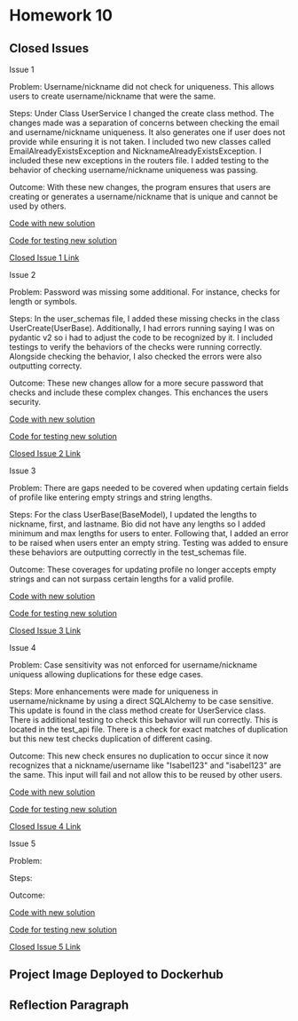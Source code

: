# Homework 10

## Closed Issues

Issue 1  

Problem: Username/nickname did not check for uniqueness. This allows users to create username/nickname that were the same.  

Steps: Under Class UserService I changed the create class method. The changes made was a separation of concerns between checking the email and username/nickname uniqueness. It also generates one if user does not provide while ensuring it is not taken. I included two new classes called EmailAlreadyExistsException and NicknameAlreadyExistsException. I included these new exceptions in the routers file. I added testing to the behavior of checking username/nickname uniqueness was passing.  

Outcome: With these new changes, the program ensures that users are creating or generates a username/nickname that is unique and cannot be used by others.

[Code with new solution](https://github.com/ipl2/event_manager_hw10/blob/main/app/services/user_service.py#L60-95)  

[Code for testing new solution](https://github.com/ipl2/event_manager_hw10/blob/main/app/tests/test_api/test_users_api.py#L194-206)  

[Closed Issue 1 Link](https://github.com/ipl2/event_manager_hw10/issues/1)  



Issue 2  

Problem: Password was missing some additional. For instance, checks for length or symbols.  

Steps: In the user_schemas file, I added these missing checks in the class UserCreate(UserBase). Additionally, I had errors running saying I was on pydantic v2 so i had to adjust the code to be recognized by it. I included testings to verify the behaviors of the checks were running correctly. Alongside checking the behavior, I also checked the errors were also outputting correcty.  

Outcome: These new changes allow for a more secure password that checks and include these complex changes. This enchances the users security.  

[Code with new solution](https://github.com/ipl2/event_manager_hw10/blob/main/app/schemas/user_schemas.py#L45-62)  

[Code for testing new solution](https://github.com/ipl2/event_manager_hw10/blob/main/app/tests/test_api/test_users_api.py#L210-238)  

[Closed Issue 2 Link](https://github.com/ipl2/event_manager_hw10/issues/3)  



Issue 3  

Problem: There are gaps needed to be covered when updating certain fields of profile like entering empty strings and string lengths.  

Steps: For the class UserBase(BaseModel), I updated the lengths to nickname, first, and lastname. Bio did not have any lengths so I added minimum and max lengths for users to enter. Following that, I added an error to be raised when users enter an empty string. Testing was added to ensure these behaviors are outputting correctly in the test_schemas file.  

Outcome: These coverages for updating profile no longer accepts empty strings and can not surpass certain lengths for a valid profile.  

[Code with new solution](https://github.com/ipl2/event_manager_hw10/blob/main/app/schemas/user_schemas.py#L29-56)  

[Code for testing new solution](https://github.com/ipl2/event_manager_hw10/blob/main/app/tests/test_schemas/test_user_schemas.py#L64-114)  

[Closed Issue 3 Link](https://github.com/ipl2/event_manager_hw10/issues/5)  



Issue 4  

Problem: Case sensitivity was not enforced for username/nickname uniquess allowing duplications for these edge cases.  

Steps: More enhancements were made for uniqueness in username/nickname by using a direct SQLAlchemy to be case sensitive. This update is found in the class method create for UserService class. There is additional testing to check this behavior will run correctly. This is located in the test_api file. There is a check for exact matches of duplication but this new test checks duplication of different casing.  

Outcome: This new check ensures no duplication to occur since it now recognizes that a nickname/username like "Isabel123" and "isabel123" are the same. This input will fail and not allow this to be reused by other users.  

[Code with new solution](https://github.com/ipl2/event_manager_hw10/blob/main/app/services/user_service.py#L60-98)  

[Code for testing new solution](https://github.com/ipl2/event_manager_hw10/blob/main/app/tests/test_api/test_users_api.py#L241-255)  

[Closed Issue 4 Link](https://github.com/ipl2/event_manager_hw10/issues/7)  



Issue 5  

Problem:  

Steps:  

Outcome:  

[Code with new solution]()  

[Code for testing new solution]()  

[Closed Issue 5 Link]()  

## Project Image Deployed to Dockerhub

## Reflection Paragraph